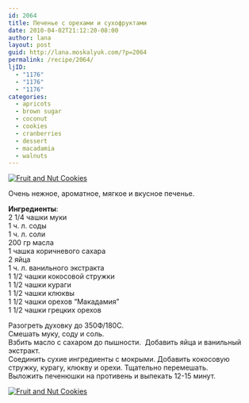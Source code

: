 ```yaml
---
id: 2064
title: Печенье с орехами и сухофруктами
date: 2010-04-02T21:12:20-08:00
author: lana
layout: post
guid: http://lana.moskalyuk.com/?p=2064
permalink: /recipe/2064/
ljID:
  - "1176"
  - "1176"
  - "1176"
categories:
  - apricots
  - brown sugar
  - coconut
  - cookies
  - cranberries
  - dessert
  - macadamia
  - walnuts
---
```

<a class="flickr-image alignnone" title="Fruit and Nut Cookies" href="http://www.flickr.com/photos/67405678@N00/4485328557/" target="_blank"><img src="http://farm5.static.flickr.com/4046/4485328557_b22951de54.jpg" alt="Fruit and Nut Cookies" /></a>

Очень нежное, ароматное, мягкое и вкусное печенье.

**Ингредиенты**:  
2 1/4 чашки муки  
1 ч. л. соды  
1 ч. л. соли  
200 гр масла  
1 чашка коричневого сахара  
2 яйца  
1 ч. л. ванильного экстракта  
1 1/2 чашки кокосовой стружки  
1 1/2 чашки кураги  
1 1/2 чашки клюквы  
1 1/2 чашки орехов &#8220;Макадамия&#8221;  
1 1/2 чашки грецких орехов

Разогреть духовку до 350Ф/180С.  
Смешать муку, соду и соль.  
Взбить масло с сахаром до пышности.  Добавить яйца и ванильный экстракт.  
Соединить сухие ингредиенты с мокрыми. Добавить кокосовую стружку, курагу, клюкву и орехи. Тщательно перемешать.  
Выложить печенюшки на противень и выпекать 12-15 минут.

<a class="flickr-image alignnone" title="Fruit and Nut Cookies" href="http://www.flickr.com/photos/67405678@N00/4485331515/" target="_blank"><img src="http://farm5.static.flickr.com/4054/4485331515_a6eedacfc3.jpg" alt="Fruit and Nut Cookies" /></a>